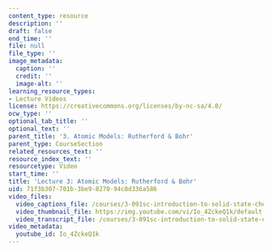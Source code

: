 ```yaml
---
content_type: resource
description: ''
draft: false
end_time: ''
file: null
file_type: ''
image_metadata:
  caption: ''
  credit: ''
  image-alt: ''
learning_resource_types:
- Lecture Videos
license: https://creativecommons.org/licenses/by-nc-sa/4.0/
ocw_type: ''
optional_tab_title: ''
optional_text: ''
parent_title: '3. Atomic Models: Rutherford & Bohr'
parent_type: CourseSection
related_resources_text: ''
resource_index_text: ''
resourcetype: Video
start_time: ''
title: 'Lecture 3: Atomic Models: Rutherford & Bohr'
uid: 71f3b307-701b-3be9-8270-94c8d336a586
video_files:
  video_captions_file: /courses/3-091sc-introduction-to-solid-state-chemistry-fall-2010/43b4edcb9a025b69973deb66169c76c4_Io_4ZckeQ1k.vtt
  video_thumbnail_file: https://img.youtube.com/vi/Io_4ZckeQ1k/default.jpg
  video_transcript_file: /courses/3-091sc-introduction-to-solid-state-chemistry-fall-2010/a527a057ab9074f490b8a2549510cc15_Io_4ZckeQ1k.pdf
video_metadata:
  youtube_id: Io_4ZckeQ1k
---
```

